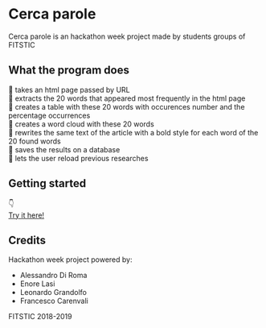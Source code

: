 # Cerca parole
Cerca parole is an hackathon week project made by students groups of FITSTIC

## What the program does
:pushpin: takes an html page passed by URL  
:pushpin: extracts the 20 words that appeared most frequently in the html page  
:pushpin: creates a table with these 20 words with occurences number and the percentage occurrences  
:pushpin: creates a word cloud with these 20 words  
:pushpin: rewrites the same text of the article with a bold style for each word of the 20 found words  
:pushpin: saves the results on a database  
:pushpin: lets the user reload previous researches  

## Getting started
:point_down:  
[Try it here!](http://cercaparole.000webhostapp.com/)

## Credits
Hackathon week project powered by:  
  - Alessandro Di Roma
  - Enore Lasi
  - Leonardo Grandolfo
  - Francesco Carenvali

FITSTIC 2018-2019
